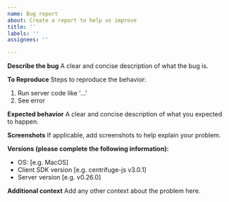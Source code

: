```yaml
---
name: Bug report
about: Create a report to help us improve
title: ''
labels: ''
assignees: ''

---
```


**Describe the bug**
A clear and concise description of what the bug is.

**To Reproduce**
Steps to reproduce the behavior:
1. Run server code like '...'
2. See error

**Expected behavior**
A clear and concise description of what you expected to happen.

**Screenshots**
If applicable, add screenshots to help explain your problem.

**Versions (please complete the following information):**
 - OS: [e.g. MacOS]
 - Client SDK version [e.g. centrifuge-js v3.0.1]
 - Server version [e.g. v0.26.0]

**Additional context**
Add any other context about the problem here.
